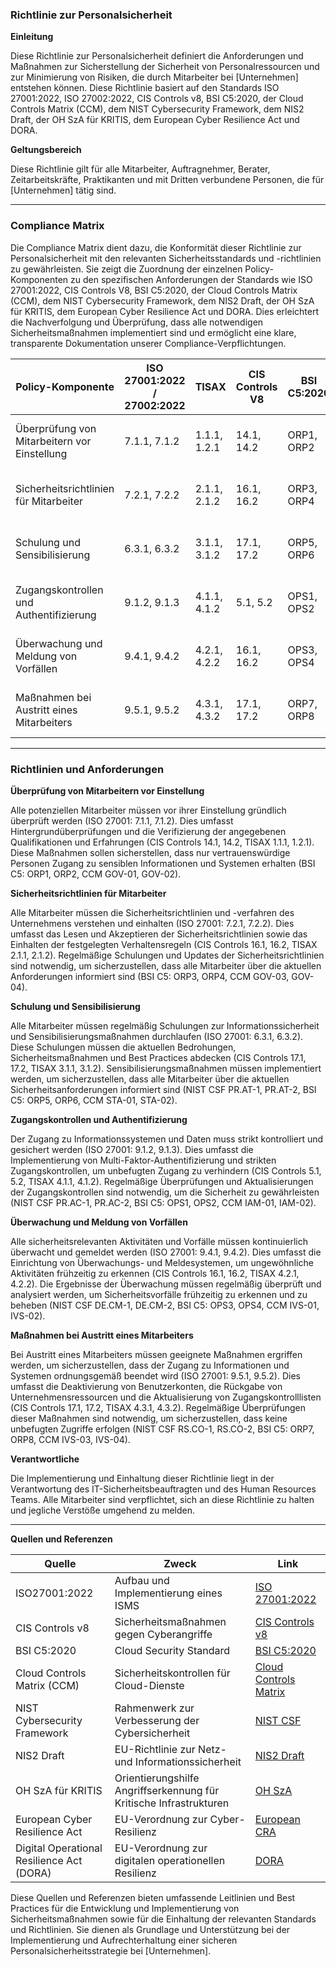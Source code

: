 ### Richtlinie zur Personalsicherheit

**Einleitung**

Diese Richtlinie zur Personalsicherheit definiert die Anforderungen und Maßnahmen zur Sicherstellung der Sicherheit von Personalressourcen und zur Minimierung von Risiken, die durch Mitarbeiter bei [Unternehmen] entstehen können. Diese Richtlinie basiert auf den Standards ISO 27001:2022, ISO 27002:2022, CIS Controls v8, BSI C5:2020, der Cloud Controls Matrix (CCM), dem NIST Cybersecurity Framework, dem NIS2 Draft, der OH SzA für KRITIS, dem European Cyber Resilience Act und DORA.

**Geltungsbereich**

Diese Richtlinie gilt für alle Mitarbeiter, Auftragnehmer, Berater, Zeitarbeitskräfte, Praktikanten und mit Dritten verbundene Personen, die für [Unternehmen] tätig sind.

---

### Compliance Matrix

Die Compliance Matrix dient dazu, die Konformität dieser Richtlinie zur Personalsicherheit mit den relevanten Sicherheitsstandards und -richtlinien zu gewährleisten. Sie zeigt die Zuordnung der einzelnen Policy-Komponenten zu den spezifischen Anforderungen der Standards wie ISO 27001:2022, CIS Controls V8, BSI C5:2020, der Cloud Controls Matrix (CCM), dem NIST Cybersecurity Framework, dem NIS2 Draft, der OH SzA für KRITIS, dem European Cyber Resilience Act und DORA. Dies erleichtert die Nachverfolgung und Überprüfung, dass alle notwendigen Sicherheitsmaßnahmen implementiert sind und ermöglicht eine klare, transparente Dokumentation unserer Compliance-Verpflichtungen.

| Policy-Komponente                                | ISO 27001:2022 / 27002:2022 | TISAX           | CIS Controls V8 | BSI C5:2020     | CCM         | NIST CSF       | NIS2          | OH SzA         | European CRA | DORA          |
|--------------------------------------------------|-----------------------------|-----------------|-----------------|-----------------|-------------|----------------|---------------|----------------|---------------|---------------|
| Überprüfung von Mitarbeitern vor Einstellung     | 7.1.1, 7.1.2                | 1.1.1, 1.2.1    | 14.1, 14.2      | ORP1, ORP2      | GOV-01, GOV-02 | ID.GV-1, ID.GV-2 | Artikel 5, 6.1 | Abschnitt 2.3 | Artikel 23    | Artikel 4     |
| Sicherheitsrichtlinien für Mitarbeiter           | 7.2.1, 7.2.2                | 2.1.1, 2.1.2    | 16.1, 16.2      | ORP3, ORP4      | GOV-03, GOV-04 | PR.IP-1, PR.IP-2 | Artikel 5, 6.2 | Abschnitt 2.4 | Artikel 23    | Artikel 4     |
| Schulung und Sensibilisierung                    | 6.3.1, 6.3.2                | 3.1.1, 3.1.2    | 17.1, 17.2      | ORP5, ORP6      | STA-01, STA-02 | PR.AT-1, PR.AT-2 | Artikel 6.3   | Abschnitt 2.5 | Artikel 23    | Artikel 4     |
| Zugangskontrollen und Authentifizierung          | 9.1.2, 9.1.3                | 4.1.1, 4.1.2    | 5.1, 5.2        | OPS1, OPS2      | IAM-01, IAM-02 | PR.AC-1, PR.AC-2 | Artikel 6.4   | Abschnitt 2.6 | Artikel 23    | Artikel 4     |
| Überwachung und Meldung von Vorfällen            | 9.4.1, 9.4.2                | 4.2.1, 4.2.2    | 16.1, 16.2      | OPS3, OPS4      | IVS-01, IVS-02 | DE.CM-1, DE.CM-2 | Artikel 6.5   | Abschnitt 2.7 | Artikel 23    | Artikel 4     |
| Maßnahmen bei Austritt eines Mitarbeiters        | 9.5.1, 9.5.2                | 4.3.1, 4.3.2    | 17.1, 17.2      | ORP7, ORP8      | IVS-03, IVS-04 | RS.CO-1, RS.CO-2 | Artikel 6.6   | Abschnitt 2.8 | Artikel 23    | Artikel 4     |

---

### Richtlinien und Anforderungen

**Überprüfung von Mitarbeitern vor Einstellung**

Alle potenziellen Mitarbeiter müssen vor ihrer Einstellung gründlich überprüft werden (ISO 27001: 7.1.1, 7.1.2). Dies umfasst Hintergrundüberprüfungen und die Verifizierung der angegebenen Qualifikationen und Erfahrungen (CIS Controls 14.1, 14.2, TISAX 1.1.1, 1.2.1). Diese Maßnahmen sollen sicherstellen, dass nur vertrauenswürdige Personen Zugang zu sensiblen Informationen und Systemen erhalten (BSI C5: ORP1, ORP2, CCM GOV-01, GOV-02).

**Sicherheitsrichtlinien für Mitarbeiter**

Alle Mitarbeiter müssen die Sicherheitsrichtlinien und -verfahren des Unternehmens verstehen und einhalten (ISO 27001: 7.2.1, 7.2.2). Dies umfasst das Lesen und Akzeptieren der Sicherheitsrichtlinien sowie das Einhalten der festgelegten Verhaltensregeln (CIS Controls 16.1, 16.2, TISAX 2.1.1, 2.1.2). Regelmäßige Schulungen und Updates der Sicherheitsrichtlinien sind notwendig, um sicherzustellen, dass alle Mitarbeiter über die aktuellen Anforderungen informiert sind (BSI C5: ORP3, ORP4, CCM GOV-03, GOV-04).

**Schulung und Sensibilisierung**

Alle Mitarbeiter müssen regelmäßig Schulungen zur Informationssicherheit und Sensibilisierungsmaßnahmen durchlaufen (ISO 27001: 6.3.1, 6.3.2). Diese Schulungen müssen die aktuellen Bedrohungen, Sicherheitsmaßnahmen und Best Practices abdecken (CIS Controls 17.1, 17.2, TISAX 3.1.1, 3.1.2). Sensibilisierungsmaßnahmen müssen implementiert werden, um sicherzustellen, dass alle Mitarbeiter über die aktuellen Sicherheitsanforderungen informiert sind (NIST CSF PR.AT-1, PR.AT-2, BSI C5: ORP5, ORP6, CCM STA-01, STA-02).

**Zugangskontrollen und Authentifizierung**

Der Zugang zu Informationssystemen und Daten muss strikt kontrolliert und gesichert werden (ISO 27001: 9.1.2, 9.1.3). Dies umfasst die Implementierung von Multi-Faktor-Authentifizierung und strikten Zugangskontrollen, um unbefugten Zugang zu verhindern (CIS Controls 5.1, 5.2, TISAX 4.1.1, 4.1.2). Regelmäßige Überprüfungen und Aktualisierungen der Zugangskontrollen sind notwendig, um die Sicherheit zu gewährleisten (NIST CSF PR.AC-1, PR.AC-2, BSI C5: OPS1, OPS2, CCM IAM-01, IAM-02).

**Überwachung und Meldung von Vorfällen**

Alle sicherheitsrelevanten Aktivitäten und Vorfälle müssen kontinuierlich überwacht und gemeldet werden (ISO 27001: 9.4.1, 9.4.2). Dies umfasst die Einrichtung von Überwachungs- und Meldesystemen, um ungewöhnliche Aktivitäten frühzeitig zu erkennen (CIS Controls 16.1, 16.2, TISAX 4.2.1, 4.2.2). Die Ergebnisse der Überwachung müssen regelmäßig überprüft und analysiert werden, um Sicherheitsvorfälle frühzeitig zu erkennen und zu beheben (NIST CSF DE.CM-1, DE.CM-2, BSI C5: OPS3, OPS4, CCM IVS-01, IVS-02).

**Maßnahmen bei Austritt eines Mitarbeiters**

Bei Austritt eines Mitarbeiters müssen geeignete Maßnahmen ergriffen werden, um sicherzustellen, dass der Zugang zu Informationen und Systemen ordnungsgemäß beendet wird (ISO 27001: 9.5.1, 9.5.2). Dies umfasst die Deaktivierung von Benutzerkonten, die Rückgabe von Unternehmensressourcen und die Aktualisierung von Zugangskontrolllisten (CIS Controls 17.1, 17.2, TISAX 4.3.1, 4.3.2). Regelmäßige Überprüfungen dieser Maßnahmen sind notwendig, um sicherzustellen, dass keine unbefugten Zugriffe erfolgen (NIST CSF RS.CO-1, RS.CO-2, BSI C5: ORP7, ORP8, CCM IVS-03, IVS-04).

**Verantwortliche**

Die Implementierung und Einhaltung dieser Richtlinie liegt in der Verantwortung des IT-Sicherheitsbeauftragten und des Human Resources Teams. Alle Mitarbeiter sind verpflichtet, sich an diese Richtlinie zu halten und jegliche Verstöße umgehend zu melden.

---

**Quellen und Referenzen**

| Quelle                                                                                          | Zweck                                                                  | Link                                                                                                             |
|-------------------------------------------------------------------------------------------------|------------------------------------------------------------------------|------------------------------------------------------------------------------------------------------------------|
| ISO27001:2022                                                                                   | Aufbau und Implementierung eines ISMS                                  | [ISO 27001:2022](https://www.iso.org/standard/27001)                                                             |
| CIS Controls v8                                                                                 | Sicherheitsmaßnahmen gegen Cyberangriffe                               | [CIS Controls v8](https://www.cisecurity.org/controls/v8)                                                        |
| BSI C5:2020                                                                                     | Cloud Security Standard                                                | [BSI C5:2020](https://www.bsi.bund.de/EN/Topics/CloudComputing/ComplianceControlsCatalogue/ComplianceControlsCatalogue_node.html) |
| Cloud Controls Matrix (CCM)                                                                     | Sicherheitskontrollen für Cloud-Dienste                                 | [Cloud Controls Matrix](https://cloudsecurityalliance.org/research/cloud-controls-matrix)                        |
| NIST Cybersecurity Framework                                                                    | Rahmenwerk zur Verbesserung der Cybersicherheit                        | [NIST CSF](https://www.nist.gov/cyberframework)                                                                  |
| NIS2 Draft                                                                                      | EU-Richtlinie zur Netz- und Informationssicherheit                      | [NIS2 Draft](https://eur-lex.europa.eu/legal-content/EN/TXT/?uri=CELEX%3A52020PC0823)                            |
| OH SzA für KRITIS                                                                               | Orientierungshilfe Angriffserkennung für Kritische Infrastrukturen     | [OH SzA](https://www.bsi.bund.de/SharedDocs/Downloads/DE/BSI/Kritis/BSI_Orientierungshilfe_Angriffserkennung.html)|
| European Cyber Resilience Act                                                                   | EU-Verordnung zur Cyber-Resilienz                                      | [European CRA](https://www.european-cyber-resilience-act.com)                                                    |
| Digital Operational Resilience Act (DORA)                                                       | EU-Verordnung zur digitalen operationellen Resilienz                   | [DORA](https://www.digital-operational-resilience-act.com)                                                       |

Diese Quellen und Referenzen bieten umfassende Leitlinien und Best Practices für die Entwicklung und Implementierung von Sicherheitsmaßnahmen sowie für die Einhaltung der relevanten Standards und Richtlinien. Sie dienen als Grundlage und Unterstützung bei der Implementierung und Aufrechterhaltung einer sicheren Personalsicherheitsstrategie bei [Unternehmen].
